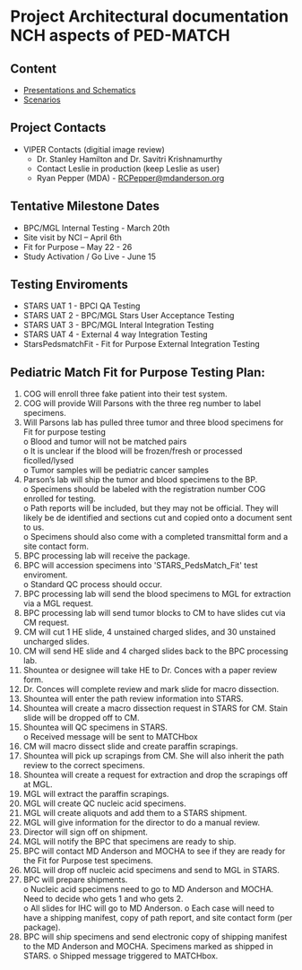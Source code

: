 # Project Architectural documentation NCH aspects of PED-MATCH

## Content
* [Presentations and Schematics](schematics)
* [Scenarios](scenarios/README.md)

## Project Contacts
- VIPER Contacts (digitial image review)
  - Dr. Stanley Hamilton and Dr. Savitri Krishnamurthy
  - Contact Leslie in production (keep Leslie as user)
  - Ryan Pepper (MDA) - RCPepper@mdanderson.org

## Tentative Milestone Dates
* BPC/MGL Internal Testing - March 20th
* Site visit by NCI – April 6th
* Fit for Purpose – May 22 - 26
* Study Activation / Go Live - June 15

## Testing Enviroments
- STARS UAT 1 - BPCI QA Testing  
- STARS UAT 2 - BPC/MGL Stars User Acceptance Testing  
- STARS UAT 3 - BPC/MGL Interal Integration Testing   
- STARS UAT 4 - External 4 way Integration Testing  
- StarsPedsmatchFit - Fit for Purpose External Integration Testing  

## Pediatric Match Fit for Purpose Testing Plan:

1)	COG will enroll three fake patient into their test system.  
2)	COG will provide Will Parsons with the three reg number to label specimens. 
3)	Will Parsons lab has pulled three tumor and three blood specimens for Fit for purpose testing  
  o	Blood and tumor will not be matched pairs  
  o	It is unclear if the blood will be frozen/fresh or processed ficolled/lysed  
  o	Tumor samples will be pediatric cancer samples  
4)	Parson’s lab will ship the tumor and blood specimens to the BP.  
  o	Specimens should be labeled with the registration number COG enrolled for testing.  
  o	Path reports will be included, but they may not be official.  They will likely be de identified and sections cut and copied onto a document sent to us.  
  o	Specimens should also come with a completed transmittal form and a site contact form.   
5)	BPC processing lab will receive the package.
6)	BPC will accession specimens into 'STARS_PedsMatch_Fit' test enviroment.  
  o	Standard QC process should occur. 
7)	BPC processing lab will send the blood specimens to MGL for extraction via a MGL request.
8)	BPC processing lab will send tumor blocks to CM to have slides cut via CM request.
9)	CM will cut 1 HE slide, 4 unstained charged slides, and 30 unstained uncharged slides. 
10)	CM will send HE slide and 4 charged slides back to the BPC processing lab.
11)	Shountea or designee will take HE to Dr. Conces with a paper review form.
12)	Dr. Conces will complete review and mark slide for macro dissection. 
13)	Shountea will enter the path review information into STARS.
14)	Shountea will create a macro dissection request in STARS for CM.  Stain slide will be dropped off to CM. 
15)	Shountea will QC specimens in STARS.  
  o	Received message will be sent to MATCHbox
16)	CM will macro dissect slide and create paraffin scrapings.
17)	Shountea will pick up scrapings from CM.  She will also inherit the path review to the correct specimens.
18)	Shountea will create a request for extraction and drop the scrapings off at MGL. 
19)	MGL will extract the paraffin scrapings.
20)	MGL will create QC nucleic acid specimens.
21)	MGL will create aliquots and add them to a STARS shipment.
22)	MGL will give information for the director to do a manual review.
23)	Director will sign off on shipment. 
24)	MGL will notify the BPC that specimens are ready to ship.
25)	BPC will contact MD Anderson and MOCHA to see if they are ready for the Fit for Purpose test specimens. 
26)	MGL will drop off nucleic acid specimens and send to MGL in STARS.
27)	BPC will prepare shipments.  
  o	Nucleic acid specimens need to go to MD Anderson and MOCHA.  Need to decide who gets 1 and who gets 2.  
  o	All slides for IHC will go to MD Anderson.
  o	Each case will need to have a shipping manifest, copy of path report, and site contact form (per package).
28)	BPC will ship specimens and send electronic copy of shipping manifest to the MD Anderson and MOCHA.  Specimens marked as shipped in STARS.
  o	Shipped message triggered to MATCHbox. 
